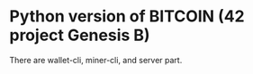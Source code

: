 # Python version of BITCOIN (42 project Genesis B)

There are wallet-cli, miner-cli, and server part.
